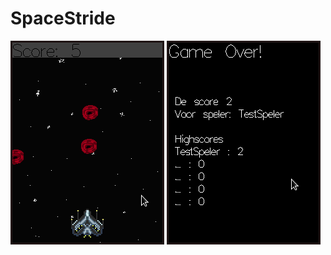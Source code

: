 # SpaceStride

![Picture of the main game screen](images/space_stride_playing.png)
![Picture of the gameover screen](images/space_stride_gameover.png)
